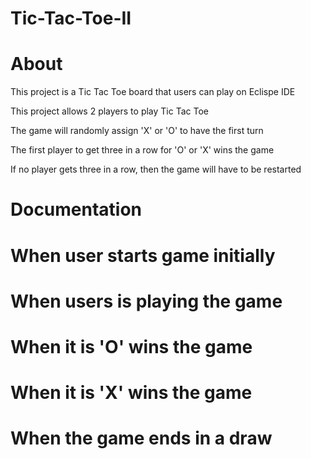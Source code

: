 # Tic-Tac-Toe-II

# About

This project is a Tic Tac Toe board that users can play on Eclispe IDE
        
This project allows 2 players to play Tic Tac Toe

The game will randomly assign 'X' or 'O' to have the first turn 

The first player to get three in a row for 'O' or 'X' wins the game

If no player gets three in a row, then the game will have to be restarted

# Documentation

# When user starts game initially 

# When users is playing the game

# When it is 'O' wins the game

# When it is 'X' wins the game

# When the game ends in a draw

